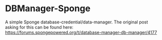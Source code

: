 DBManager-Sponge
================

A simple Sponge database-credential/data-manager.
The original post asking for this can be found here: https://forums.spongepowered.org/t/database-manager-db-manager/4177
